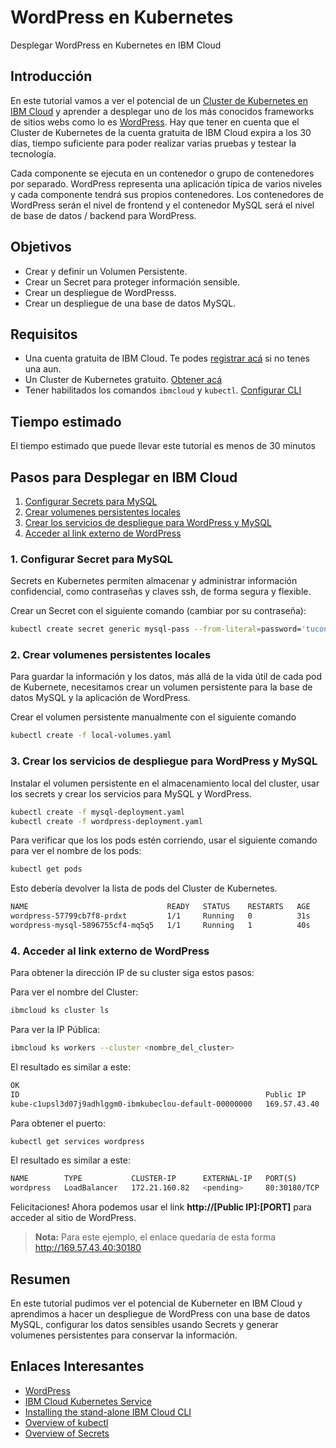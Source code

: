 # WordPress en Kubernetes
Desplegar WordPress en Kubernetes en IBM Cloud
## Introducción

En este tutorial vamos a ver el potencial de un [Cluster de Kubernetes en IBM Cloud](https://www.ibm.com/cloud/kubernetes-service) y aprender a desplegar uno de los más conocidos frameworks de sitios webs como lo es [WordPress](https://wordpress.org/). Hay que tener en cuenta que el Cluster de Kubernetes de la cuenta gratuita de IBM Cloud expira a los 30 días, tiempo suficiente para poder realizar varias pruebas y testear la tecnología.

Cada componente se ejecuta en un contenedor o grupo de contenedores por separado. WordPress representa una aplicación típica de varios niveles y cada componente tendrá sus propios contenedores. Los contenedores de WordPress serán el nivel de frontend y el contenedor MySQL será el nivel de base de datos / backend para WordPress.

## Objetivos
- Crear y definir un Volumen Persistente.
- Crear un Secret para proteger información sensible.
- Crear un despliegue de WordPresss.
- Crear un despliegue de una base de datos MySQL.

## Requisitos
- Una cuenta gratuita de IBM Cloud. Te podes [registrar acá](https://cloud.ibm.com/registration) si no tenes una aun.
- Un Cluster de Kubernetes gratuito. [Obtener acá](https://cloud.ibm.com/kubernetes/catalog/create)
- Tener habilitados los comandos `ibmcloud` y `kubectl`. [Configurar CLI](https://cloud.ibm.com/docs/containers?topic=containers-cs_cli_install)

## Tiempo estimado
El tiempo estimado que puede llevar este tutorial es menos de 30 minutos

## Pasos para Desplegar en IBM Cloud
1. [Configurar Secrets para MySQL](#1-configurar-secret-para-mysql)
2. [Crear volumenes persistentes locales](#2-crear-volumenes-persistentes-locales)
3. [Crear los servicios de despliegue para WordPress y MySQL](#3-crear-los-servicios-de-despliegue-para-wordpress-y-mysql)
4. [Acceder al link externo de WordPress](#Accessing-the-external-wordpress-link)

### 1. Configurar Secret para MySQL
Secrets en Kubernetes permiten almacenar y administrar información confidencial, como contraseñas y claves ssh, de forma segura y flexible.

Crear un Secret con el siguiente comando (cambiar por su contraseña):
```bash
kubectl create secret generic mysql-pass --from-literal=password='tucontraseniasegura'
```

### 2. Crear volumenes persistentes locales
Para guardar la información y los datos, más allá de la vida útil de cada pod de Kubernete, necesitamos crear un volumen persistente para la base de datos MySQL y la aplicación de WordPress.

Crear el volumen persistente manualmente con el siguiente comando
```bash
kubectl create -f local-volumes.yaml
```
### 3. Crear los servicios de despliegue para WordPress y MySQL
Instalar el volumen persistente en el almacenamiento local del cluster, usar los secrets y crear los servicios para MySQL y WordPress.

```bash
kubectl create -f mysql-deployment.yaml
kubectl create -f wordpress-deployment.yaml
```

Para verificar que los los pods estén corriendo, usar el siguiente comando para ver el nombre de los pods:

```bash
kubectl get pods
```

Esto debería devolver la lista de pods del Cluster de Kubernetes.

```bash
NAME                               READY   STATUS    RESTARTS   AGE
wordpress-57799cb7f8-prdxt         1/1     Running   0          31s
wordpress-mysql-5896755cf4-mq5q5   1/1     Running   1          40s
```

### 4. Acceder al link externo de WordPress
Para obtener la dirección IP de su cluster siga estos pasos:

Para ver el nombre del Cluster:
```bash
ibmcloud ks cluster ls
```
Para ver la IP Pública:
```bash
ibmcloud ks workers --cluster <nombre_del_cluster>
```
El resultado es similar a este:
```bash
OK
ID                                                       Public IP      Private IP      Flavor   State    Status   Zone    Version   
kube-c1upsl3d07j9adhlggm0-ibmkubeclou-default-00000000   169.57.43.40   10.131.75.187   free     normal   Ready
```
Para obtener el puerto:
```bash
kubectl get services wordpress
```

El resultado es similar a este:
```bash
NAME        TYPE           CLUSTER-IP      EXTERNAL-IP   PORT(S)        AGE
wordpress   LoadBalancer   172.21.160.82   <pending>     80:30180/TCP   23s
```

Felicitaciones! Ahora podemos usar el link **http://[Public IP]:[PORT]** para acceder al sitio de WordPress.

> **Nota:** Para este ejemplo, el enlace quedaría de esta forma http://169.57.43.40:30180

## Resumen

En este tutorial pudimos ver el potencial de Kuberneter en IBM Cloud y aprendimos a hacer un despliegue de WordPress con una base de datos MySQL, configurar los datos sensibles usando Secrets y generar volumenes persistentes para conservar la información.


## Enlaces Interesantes
- [WordPress](https://wordpress.org/)
- [IBM Cloud Kubernetes Service](https://www.ibm.com/cloud/kubernetes-service)
- [Installing the stand-alone IBM Cloud CLI](https://cloud.ibm.com/docs/cli?topic=cli-install-ibmcloud-cli)
- [Overview of kubectl](https://kubernetes.io/docs/reference/kubectl/overview/)
- [Overview of Secrets](https://kubernetes.io/docs/concepts/configuration/secret/)

